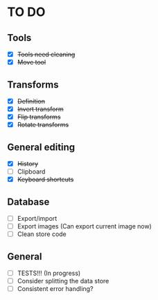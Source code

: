 # TO DO

## Tools
- [x] ~~Tools need cleaning~~
- [x] ~~Move tool~~

## Transforms
- [x] ~~Definition~~
- [x] ~~Invert transform~~
- [x] ~~Flip transforms~~
- [x] ~~Rotate transforms~~

## General editing
- [x] ~~History~~
- [ ] Clipboard
- [x] ~~Keyboard shortcuts~~

## Database
- [ ] Export/import
- [ ] Export images (Can export current image now)
- [ ] Clean store code

## General
- [ ] TESTS!!! (In progress)
- [ ] Consider splitting the data store
- [ ] Consistent error handling?